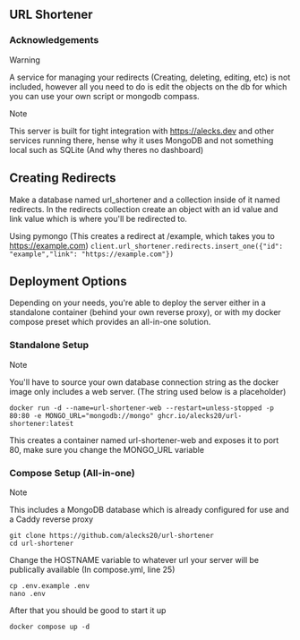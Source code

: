 ## URL Shortener
### Acknowledgements
> [!WARNING]
> A service for managing your redirects (Creating, deleting, editing, etc) is not included, however all you need to do is edit the objects on the db for which you can use your own script or mongodb compass.

> [!NOTE]
> This server is built for tight integration with https://alecks.dev and other services running there, hense why it uses MongoDB and not something local such as SQLite (And why theres no dashboard)

## Creating Redirects
Make a database named url_shortener and a collection inside of it named redirects. In the redirects collection create an object with an id value and link value which is where you'll be redirected to.

Using pymongo (This creates a redirect at /example, which takes you to https://example.com)
``client.url_shortener.redirects.insert_one({"id": "example","link": "https://example.com"})``

## Deployment Options
Depending on your needs, you're able to deploy the server either in a standalone container (behind your own reverse proxy), or with my docker compose preset which provides an all-in-one solution.

### Standalone Setup
> [!NOTE]
> You'll have to source your own database connection string as the docker image only includes a web server. (The string used below is a placeholder)

```
docker run -d --name=url-shortener-web --restart=unless-stopped -p 80:80 -e MONGO_URL="mongodb://mongo" ghcr.io/alecks20/url-shortener:latest
```
This creates a container named url-shortener-web and exposes it to port 80, make sure you change the MONGO_URL variable
### Compose Setup (All-in-one)
> [!NOTE]
> This includes a MongoDB database which is already configured for use and a Caddy reverse proxy

```
git clone https://github.com/alecks20/url-shortener
cd url-shortener
```
Change the HOSTNAME variable to whatever url your server will be publically available (In compose.yml, line 25)
```
cp .env.example .env
nano .env
```
After that you should be good to start it up
```
docker compose up -d
```

